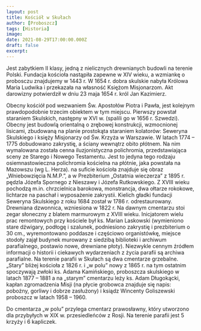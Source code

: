 ```yaml
---
layout: post
title: Kościół w Skułach
author: [Proboszcz]
tags: [Historia]
image: 
date: 2021-08-29T17:00:00.000Z
draft: false
excerpt:
---
```


Jest zabytkiem II klasy, jedną z nielicznych drewnianych budowli na terenie Polski. Fundacja kościoła nastąpiła zapewne w XIV wieku, a wzmiankę o probosczu znajdujemy w 1443 r. W 1654 r. dobra skulskie nabyła Królowa Maria Ludwika i przekazała na własność Księżom Misjonarzom. Akt darowizny potwierdził w dniu 23 maja 1654 r. król Jan Kazimierz.

Obecny kościół pod wezwaniem Św. Apostołów Piotra i Pawła, jest kolejnym prawdopodobnie trzecim obiektem w tym miejscu. Pierwszy powstał staraniem Skulskich, następny w XVI w. (spalili go w 1656 r. Szwedzi). Obecny jest budowlą orientalną o zrębowej konstrukcji, wzmocnionej lisicami, zbudowaną na planie prostokąta staraniem kolatorów: Seweryna Skulskiego i księży Misjonarzy od Św. Krzyża w Warszawie. W latach 1774 – 1775 dobudowano zakrystię, a ściany wewnątrz obito płótnem. Na nim wymalowana została cenna iluzjonistyczna polichromia, przedstawiająca sceny ze Starego i Nowego Testamentu. Jest to jedyna tego rodzaju osiemnastowieczna polichromia kościelna na płótnie, jaka powstała na Mazowszu (wg L. Herza). na suficie kościoła znajduje się obraz „Wniebowzięcia N.M.P.”, a w Prezbiterium „Ostatnia wieczerza” z 1895 r. pędzla Józefa Spornego z Nieszawy i Józefa Rutkowskiego. Z XVIII wieku pochodzą m.in. chrzcielnica barokowa, monstrancja, dwa ołtarze rokokowe, lichtarze na paschał i wyposażenie zakrystii. Kielich gładki fundacji Seweryna Skulskiego z roku 1684 został w 1786 r. odrestaurowany. Drewniana dzwonnica, wzniesiona w 1822 r. Na dawnym cmentarzu stoi zegar słoneczny z blatem marmurowym z XVIII wieku. Inicjatorem wielu prac remontowych przy kościele był ks. Marian Laskowski (wymieniono stare dźwigary, podłogę i szalunek, podniesiono zakrystię i prezbiterium o 30 cm., wyremontowano poddasze i częściowo organistówkę, miejsce stodoły zajął budynek murowany z siedzibą biblioteki i archiwum parafialnego, postawio nowe, drewniane płoty). Niezwykle cennym źródłem informacji o historii i ciekawych wydarzeniach z życia parafii są archiwa parafialne. Na terenie parafii w Skułach są dwa cmentarze grzebalne. „Stary” bliżej kościoła z 1826 r. i „w polu” nowy z 1865 r. na tym ostatnim spoczywają zwłoki ks. Adama Kamińskiego, proboszcza skulskiego w latach 1877 – 1881 a na „starym” cmentarzu leży ks. Adam Długokącki, kapłan zgromadzenia Misji (na płycie grobowca znajduje się napis: pobożny, gorliwy i dobrze zasłużony) i ksiądz Wincenty Goliszewski proboszcz w latach 1958 – 1960.

Do cmentarza „w polu” przylega cmentarz prawosławny, który utworzono dla przybyłych w XIX w. przesiedleńców z Rosji. Na terenie parafii jest 5 krzyży i 6 kapliczek.
